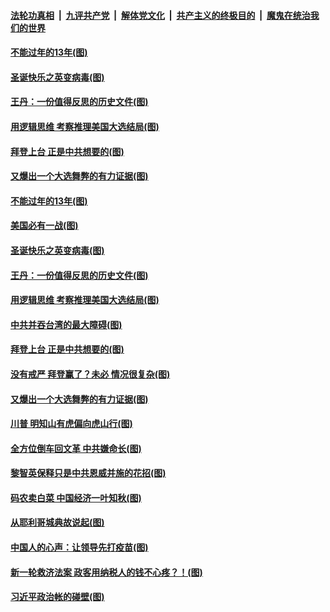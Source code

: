 

####  [法轮功真相](../../../../basic/blob/master/README.md?t=12270831) &nbsp;|&nbsp; [九评共产党](../../../../9ping.md/blob/master/README.md?t=12270831) &nbsp;|&nbsp; [解体党文化](../../../../jtdwh.md/blob/master/README.md?t=12270831)  &nbsp;|&nbsp; [共产主义的终极目的](../../../../gczydzjmd.md/blob/master/README.md?t=12270831) &nbsp;|&nbsp; [魔鬼在统治我们的世界](../../../../mgztzwmdsj.md/blob/master/README.md?t=12270831) 

#### [不能过年的13年(图)](../pages/p4/957105.md?t=12270831) 

#### [圣诞快乐之英变病毒(图)](../pages/p4/957132.md?t=12270831) 

#### [王丹：一份值得反思的历史文件(图)](../pages/p4/957037.md?t=12270831) 

#### [用逻辑思维 考察推理美国大选结局(图)](../pages/p4/957039.md?t=12270831) 

#### [拜登上台 正是中共想要的(图)](../pages/p4/957036.md?t=12270831) 

#### [又爆出一个大选舞弊的有力证据(图)](../pages/p4/957040.md?t=12270831) 

#### [不能过年的13年(图)](../pages/p4/957105.md?t=12270831) 

#### [美国必有一战(图)](../pages/p4/957154.md?t=12270831) 

#### [圣诞快乐之英变病毒(图)](../pages/p4/957132.md?t=12270831) 


#### [王丹：一份值得反思的历史文件(图)](../pages/p4/957037.md?t=12270831) 

#### [用逻辑思维 考察推理美国大选结局(图)](../pages/p4/957039.md?t=12270831) 

#### [中共并吞台湾的最大障碍(图)](../pages/p4/957035.md?t=12270831) 

#### [拜登上台 正是中共想要的(图)](../pages/p4/957036.md?t=12270831) 

#### [没有戒严 拜登赢了？未必 情况很复杂(图)](../pages/p4/956528.md?t=12270831) 

#### [又爆出一个大选舞弊的有力证据(图)](../pages/p4/957040.md?t=12270831) 

#### [川普 明知山有虎偏向虎山行(图)](../pages/p4/957030.md?t=12270831) 


#### [全方位倒车回文革 中共嫌命长(图)](../pages/p4/956965.md?t=12270831) 

#### [黎智英保释只是中共恩威并施的花招(图)](../pages/p4/956962.md?t=12270831) 

#### [码农卖白菜 中国经济一叶知秋(图)](../pages/p4/956946.md?t=12270831) 

#### [从耶利哥城典故说起(图)](../pages/p4/956956.md?t=12270831) 

#### [中国人的心声：让领导先打疫苗(图)](../pages/p4/956942.md?t=12270831) 

#### [新一轮救济法案 政客用纳税人的钱不心疼？！(图)](../pages/p4/956961.md?t=12270831) 

#### [习近平政治帐的碰壁(图)](../pages/p4/956941.md?t=12270831) 


